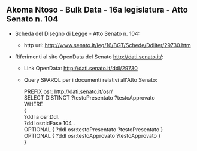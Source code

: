 ## Akoma Ntoso - Bulk Data - 16a legislatura - Atto Senato n. 104 ##

* Scheda del Disegno di Legge - Atto Senato n. 104:
	* http url: http://www.senato.it/leg/16/BGT/Schede/Ddliter/29730.htm

* Riferimenti al sito OpenData del Senato http://dati.senato.it/:
	* Link OpenData: http://dati.senato.it/ddl/29730
	* Query SPARQL per i documenti relativi all'Atto Senato:

        PREFIX osr: <http://dati.senato.it/osr/>  
		SELECT DISTINCT ?testoPresentato ?testoApprovato  
		WHERE  
		{  
		    ?ddl a osr:Ddl.  
		    ?ddl osr:idFase 104 .  
		    OPTIONAL { ?ddl osr:testoPresentato ?testoPresentato }  
		    OPTIONAL { ?ddl osr:testoApprovato ?testoApprovato }  
		}
		